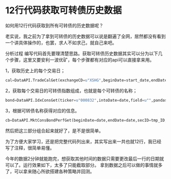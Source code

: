 # 12行代码获取可转债历史数据

如何用12行代码获取到所有可转债的历史数据呢？

老实说，我之前为了拿到可转债的历史数据可以说是翻遍了全网，居然都没有看到一个讲具体操作的，也罢，求人不如求己，就自己来吧。

分析过程
编写代码首先要理清楚思路。获取可转债历史数据其实可以分为以下几个步骤，这里又要安利一波优矿，每个步骤都有对应的api可以直接拿来用。

1，获取历史上的每个交易日；


```python
cal=DataAPI.TradeCalGet(exchangeCD=u"XSHG",beginDate=start_date,endDate=end_date,isOpen=u"1",field=u"calendarDate",pandas="1")['calendarDate']
```
2，获取每个交易日的可转债指数组成，也就是每个可转债的名称；


```python
bond=DataAPI.IdxConsGet(ticker=u"000832",intoDate=date,field=u"",pandas="1")['consID']
```
3，根据可转债名称获得对应的信息。


```python
cb=DataAPI.MktConsBondPerfGet(beginDate=date,endDate=date,secID=tmp_ID,tickerBond=u"",tickerEqu=u"",field=u"",pandas="1")
```
然后把这三部分组合起来就好了，是不是很简单。

为了方便大家学习，还是把完整代码列出来，其实写出来一共也就12行，我已经写了注释，很简单易懂。


今年的数据2分钟就能跑完，想获取其他时间的数据只需要更改最后一行的日期就可以了。运行效果如下，太多了只能截取部分。
拿到数据之后可以做的事情就多了，可以拿来随心所欲搭建各种策略并回测。